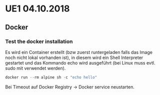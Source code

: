 # UE1 04.10.2018

## Docker
### Test the docker installation
Es wird ein Container erstellt (bzw zuerst runtergeladen falls das Image noch nicht lokal vorhanden ist), in diesem wird ein Shell Interpreter gestartet und das Kommando echo wird ausgeführt (bei Linux muss evtl. sudo mit verwendet werden).  
```powershell
docker run --rm alpine sh -c "echo hello"
```
Bei Timeout auf Docker Registry -> Docker service neustarten.